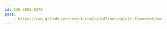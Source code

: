 ```yaml
---
id: CVE-2003-0270
pocs:
    - https://raw.githubusercontent.com/rapid7/metasploit-framework/master/modules/auxiliary/scanner/acpp/login.rb
---
```

